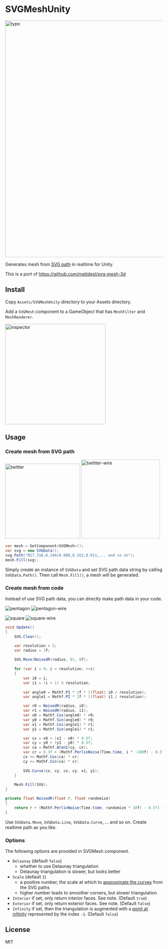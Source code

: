 # SVGMeshUnity

<img width="757" alt="typo" src="https://user-images.githubusercontent.com/1482297/36834202-765a8abe-1d75-11e8-8be9-369d5978ed71.png">

Generates mesh from [SVG path](https://github.com/beinteractive/SVGMeshUnity/blob/de472c2f716329e2991f75fcab9bd7253cc8ff12/Assets/Samples/Scripts/Simple.cs#L8-L14) in realtime for Unity.

This is a port of https://github.com/mattdesl/svg-mesh-3d

## Install

Copy `Assets/SVGMeshUnity` directory to your Assets directory.

Add a `SVGMesh` component to a GameObject that has `MeshFilter` and `MeshRenderer`.

<img width="321" alt="inspector" src="https://user-images.githubusercontent.com/1482297/36832680-d7e41b0c-1d6f-11e8-93f6-98b146e924dc.png">

## Usage

### Create mesh from SVG path

<img width="239" alt="twitter" src="https://user-images.githubusercontent.com/1482297/36832746-20568ff0-1d70-11e8-8cc1-7e8d0f2156b4.png"> <img width="252" alt="twtitter-wire" src="https://user-images.githubusercontent.com/1482297/36832554-49228084-1d6f-11e8-9049-7a5e9bdc7b1b.png">

```C#
var mesh = GetComponent<SVGMesh>();
var svg = new SVGData();
svg.Path("M17.316,6.246c0.008,0.162,0.011,... and so on");
mesh.Fill(svg);
```

Simply create an instance of `SVGData` and set SVG path data string by calling `SVGData.Path()`.
Then call `Mesh.Fill()`, a mesh will be generated.

### Create mesh from code

Instead of use SVG path data, you can directly make path data in your code.

![pentagon](https://user-images.githubusercontent.com/1482297/36834678-f834db56-1d76-11e8-8845-56547b673004.gif)
![pentagon-wire](https://user-images.githubusercontent.com/1482297/36834963-f60ca7fe-1d77-11e8-9844-54666eb864ae.gif)

![square](https://user-images.githubusercontent.com/1482297/36834680-f882d6bc-1d76-11e8-9330-05bec5611a6e.gif)
![square-wire](https://user-images.githubusercontent.com/1482297/36834679-f85b554c-1d76-11e8-9f84-75953f338ea7.gif)

```C#
void Update()
{
    SVG.Clear();

    var resolution = 5;
    var radius = 3f;
    
    SVG.Move(NoisedR(radius, 0), 0f);
    
    for (var i = 0; i < resolution; ++i)
    {
        var i0 = i;
        var i1 = (i + 1) % resolution;
        
        var angle0 = Mathf.PI * 2f * ((float) i0 / resolution);
        var angle1 = Mathf.PI * 2f * ((float) i1 / resolution);

        var r0 = NoisedR(radius, i0);
        var r1 = NoisedR(radius, i1);
        var x0 = Mathf.Cos(angle0) * r0;
        var y0 = Mathf.Sin(angle0) * r0;
        var x1 = Mathf.Cos(angle1) * r1;
        var y1 = Mathf.Sin(angle1) * r1;

        var cx = x0 + (x1 - x0) * 0.5f;
        var cy = y0 + (y1 - y0) * 0.5f;
        var ca = Mathf.Atan2(cy, cx);
        var cr = 0.3f + (Mathf.PerlinNoise(Time.time, i * -100f) - 0.5f) * 1.15f;
        cx += Mathf.Cos(ca) * cr;
        cy += Mathf.Sin(ca) * cr;
        
        SVG.Curve(cx, cy, cx, cy, x1, y1);
    }
    
    Mesh.Fill(SVG);
}

private float NoisedR(float r, float randomize)
{
    return r + (Mathf.PerlinNoise(Time.time, randomize * 10f) - 0.5f) * 0.5f;
}
```

Use `SVGData.Move`, `SVGData.Line`, `SVGData.Curve`, ... and so on. Create realtime path as you like.

### Options

The following options are provided in SVGMesh component.

- `Delaunay` (default `false`)
  - whether to use Delaunay triangulation
  - Delaunay triangulation is slower, but looks better
- `Scale` (default `1`)
  - a positive number, the scale at which to [approximate the curves](https://github.com/mattdesl/adaptive-bezier-curve) from the SVG paths
  - higher number leads to smoother corners, but slower triangulation
- `Interior` if set, only return interior faces. See note. (Default `true`)
- `Exterior` if set, only return exterior faces. See note. (Default `false`)
- `Infinity` if set, then the triangulation is augmented with a [point at infinity](https://en.wikipedia.org/wiki/Point_at_infinity) represented by the index `-1`.  (Default `false`)

## License

MIT
